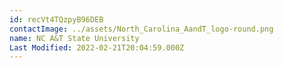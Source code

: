 ```yaml
---
id: recVt4TQzpyB96DEB
contactImage: ../assets/North_Carolina_AandT_logo-round.png
name: NC A&T State University
Last Modified: 2022-02-21T20:04:59.000Z
---
```

